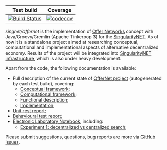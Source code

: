| Test build | Coverage |
| --- | --- |
| [![Build Status](https://travis-ci.org/kabirkbr/offernet.svg?branch=master)](https://travis-ci.org/kabirkbr/offernet) | [![codecov](https://codecov.io/gh/kabirkbr/offernet/branch/master/graph/badge.svg)](https://codecov.io/gh/kabirkbr/offernet) 

*singnet/offernet* is the implementation of [Offer Networks](http://onet.globalbraininstitute.org) concept with Java/Groovy/Gremlin (Apache Tinkerpop 3) for the [SingularityNET](https://singularitynet.io/). As of now it is a standalone project aimed at researching conceptual, computational and implementational aspects of alternative decentralized economy. Results of the project will be integrated into [SingularityNET infrastructure](https://github.com/singnet), which is also under heavy development.

Apart from the code, the following documentation is available:

* Full description of the current state of [OfferNet project](https://singnet.github.io/offernet/public/offernet-documentation/index.html) (autogenerated by each test build), covering:
	* [Conceptual framework](https://singnet.github.io/offernet/public/offernet-documentation/conceptual-framework.html);
	* [Computational framework](https://singnet.github.io/offernet/public/offernet-documentation/computational-framework.html);
	* [Functional description](https://singnet.github.io/offernet/public/offernet-documentation/functional-description.html);
  	* [Implementation](https://singnet.github.io/offernet/public/offernet-documentation/implementation.html);
* [Unit rest report](https://singnet.github.io/offernet/public/unit-tests/index.html);
* [Behavioural test report](https://singnet.github.io/offernet/public/cucumber-html-reports/overview-features.html);
* [Electronic Laboratory Notebook](https://singnet.github.io/offernet/public/elabnotebook/), including:
	* [Experiment 1: decentralized vs centralized search](https://singnet.github.io/offernet/public/discussions/);

Please submit suggestions, questions, bug reports are more via [GitHub issues](https://github.com/singnet/offernet/issues). 
